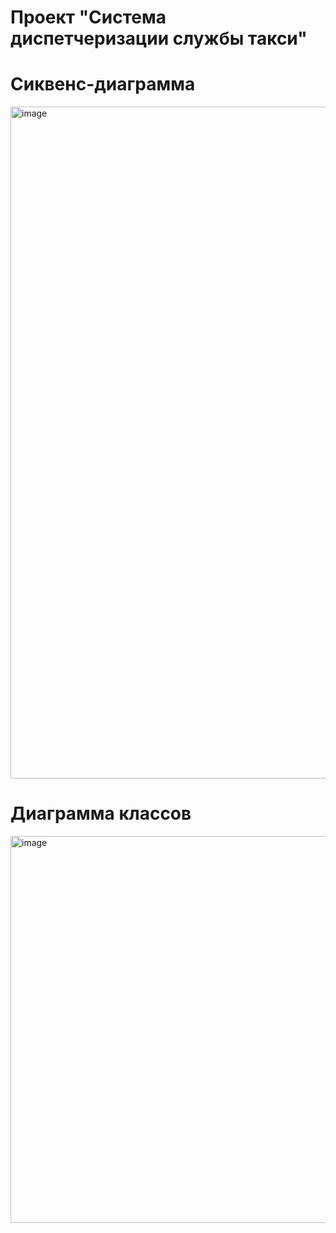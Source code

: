 # Проект "Система диспетчеризации службы такси"

# Сиквенс-диаграмма
<img width="1046" height="1075" alt="image" src="https://github.com/user-attachments/assets/fb9bdc69-83e8-4a3b-98d7-59852efa6b13" />

# Диаграмма классов
<img width="716" height="619" alt="image" src="https://github.com/user-attachments/assets/30203ffa-d57b-4c24-8330-f0b86eb14280" />





